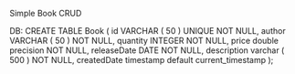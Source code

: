 Simple Book CRUD

DB:
CREATE TABLE Book (
id VARCHAR ( 50 ) UNIQUE NOT NULL,
author VARCHAR ( 50 ) NOT NULL,
quantity    INTEGER NOT NULL,
price       double precision NOT NULL,
releaseDate DATE NOT NULL,
description varchar ( 500 ) NOT NULL,
createdDate timestamp default current_timestamp
);